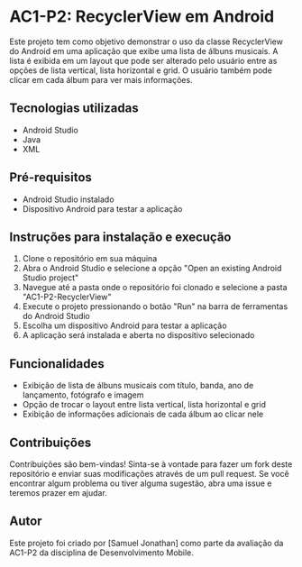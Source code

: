 <h1>AC1-P2: RecyclerView em Android</h1>
	<p>Este projeto tem como objetivo demonstrar o uso da classe RecyclerView do Android em uma aplicação que exibe uma lista de álbuns musicais. A lista é exibida em um layout que pode ser alterado pelo usuário entre as opções de lista vertical, lista horizontal e grid. O usuário também pode clicar em cada álbum para ver mais informações.</p>
	<h2>Tecnologias utilizadas</h2>
	<ul>
		<li>Android Studio</li>
		<li>Java</li>
		<li>XML</li>
	</ul>
  <h2>Pré-requisitos</h2>
	<ul>
		<li>Android Studio instalado</li>
		<li>Dispositivo Android para testar a aplicação</li>
	</ul>
	<h2>Instruções para instalação e execução</h2>
	<ol>
		<li>Clone o repositório em sua máquina</li>
		<li>Abra o Android Studio e selecione a opção "Open an existing Android Studio project"</li>
		<li>Navegue até a pasta onde o repositório foi clonado e selecione a pasta "AC1-P2-RecyclerView"</li>
		<li>Execute o projeto pressionando o botão "Run" na barra de ferramentas do Android Studio</li>
		<li>Escolha um dispositivo Android para testar a aplicação</li>
		<li>A aplicação será instalada e aberta no dispositivo selecionado</li>
	</ol>
	<h2>Funcionalidades</h2>
	<ul>
		<li>Exibição de lista de álbuns musicais com título, banda, ano de lançamento, fotógrafo e imagem</li>
		<li>Opção de trocar o layout entre lista vertical, lista horizontal e grid</li>
		<li>Exibição de informações adicionais de cada álbum ao clicar nele</li>
	</ul>
	<h2>Contribuições</h2>
	<p>Contribuições são bem-vindas! Sinta-se à vontade para fazer um fork deste repositório e enviar suas modificações através de um pull request. Se você encontrar algum problema ou tiver alguma sugestão, abra uma issue e teremos prazer em ajudar.</p>
	<h2>Autor</h2>
	<p>Este projeto foi criado por [Samuel Jonathan] como parte da avaliação da AC1-P2 da disciplina de Desenvolvimento Mobile.</p>
